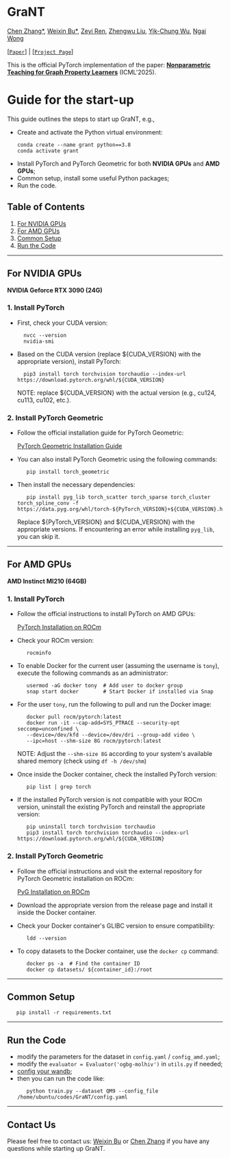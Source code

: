 # GraNT

[Chen Zhang*](https://chen2hang.github.io), [Weixin Bu*](https://brysonwx.github.io), [Zeyi Ren](https://zeyi0827.github.io/zeyi.github.io), [Zhengwu Liu](https://www.eee.hku.hk/people/zhengwu-liu), [Yik-Chung Wu](https://www.eee.hku.hk/~ycwu), [Ngai Wong](https://www.eee.hku.hk/~nwong)

[[`Paper`](https://chen2hang.github.io/_publications/nonparametric_teaching_for_graph_proerty_learners/ICML_2025_Paper.pdf)] | [[`Project Page`](https://chen2hang.github.io/_publications/nonparametric_teaching_for_graph_proerty_learners/grant.html)]

This is the official PyTorch implementation of the paper: **[Nonparametric Teaching for Graph Property Learners](https://chen2hang.github.io/_publications/nonparametric_teaching_for_graph_proerty_learners/ICML_2025_Paper.pdf)** (ICML'2025).

# Guide for the start-up

This guide outlines the steps to start up GraNT, e.g.,
- Create and activate the Python virtual environment:
  ```shell
  conda create --name grant python==3.8
  conda activate grant
  ```
- Install PyTorch and PyTorch Geometric for both **NVIDIA GPUs** and **AMD GPUs**;
- Common setup, install some useful Python packages;
- Run the code.

## Table of Contents
1. [For NVIDIA GPUs](#for-nvidia-gpus)
2. [For AMD GPUs](#for-amd-gpus)
3. [Common Setup](#common-setup)
4. [Run the Code](#run-the-code)

---

## For NVIDIA GPUs

**NVIDIA Geforce RTX 3090 (24G)**

### 1. Install PyTorch

- First, check your CUDA version:
  ```shell
    nvcc --version
    nvidia-smi
  ```
- Based on the CUDA version (replace ${CUDA_VERSION} with the appropriate version), install PyTorch:
  ```shell
    pip3 install torch torchvision torchaudio --index-url https://download.pytorch.org/whl/${CUDA_VERSION}
  ```
  NOTE: replace ${CUDA_VERSION} with the actual version (e.g., cu124, cu113, cu102, etc.).

### 2. Install PyTorch Geometric

- Follow the official installation guide for PyTorch Geometric:

  [PyTorch Geometric Installation Guide](https://pytorch-geometric.readthedocs.io/en/latest/install/installation.html)

- You can also install PyTorch Geometric using the following commands:
  ```shell
     pip install torch_geometric
  ```

- Then install the necessary dependencies:
  ```shell
     pip install pyg_lib torch_scatter torch_sparse torch_cluster torch_spline_conv -f https://data.pyg.org/whl/torch-${PyTorch_VERSION}+${CUDA_VERSION}.html
  ```
  Replace ${PyTorch_VERSION} and ${CUDA_VERSION} with the appropriate versions. If encountering an error while installing `pyg_lib`, you can skip it.

---

## For AMD GPUs

**AMD Instinct MI210 (64GB)**

### 1. Install PyTorch

- Follow the official instructions to install PyTorch on AMD GPUs:

  [PyTorch Installation on ROCm](https://rocm.docs.amd.com/projects/install-on-linux/en/develop/install/3rd-party/pytorch-install.html)

- Check your ROCm version:
  ```shell
     rocminfo
  ```

- To enable Docker for the current user (assuming the username is `tony`), execute the following commands as an administrator:
  ```shell
     usermod -aG docker tony  # Add user to docker group
     snap start docker        # Start Docker if installed via Snap
  ```

- For the user `tony`, run the following to pull and run the Docker image:
  ```shell
     docker pull rocm/pytorch:latest
     docker run -it --cap-add=SYS_PTRACE --security-opt seccomp=unconfined \
     --device=/dev/kfd --device=/dev/dri --group-add video \
     --ipc=host --shm-size 8G rocm/pytorch:latest
  ```
  NOTE: Adjust the `--shm-size 8G` according to your system's available shared memory (check using `df -h /dev/shm`)

- Once inside the Docker container, check the installed PyTorch version:
  ```shell
     pip list | grep torch
  ```
  
- If the installed PyTorch version is not compatible with your ROCm version, uninstall the existing PyTorch and reinstall the appropriate version:
  ```shell
     pip uninstall torch torchvision torchaudio
     pip3 install torch torchvision torchaudio --index-url https://download.pytorch.org/whl/${CUDA_VERSION}
  ```
  
### 2. Install PyTorch Geometric

- Follow the official instructions and visit the external repository for PyTorch Geometric installation on ROCm:

  [PyG Installation on ROCm](https://pytorch-geometric.readthedocs.io/en/latest/install/installation.html)

- Download the appropriate version from the release page and install it inside the Docker container.

- Check your Docker container's GLIBC version to ensure compatibility:
  ```shell
     ldd --version
  ```
  
- To copy datasets to the Docker container, use the `docker cp` command:
  ```shell
     docker ps -a  # Find the container ID
     docker cp datasets/ ${container_id}:/root
  ```

---

## Common Setup

```shell
   pip install -r requirements.txt
```

---

## Run the Code

- modify the parameters for the dataset in `config.yaml` / `config_amd.yaml`;
- modify the `evaluator = Evaluator('ogbg-molhiv')` in `utils.py` if needed;
- [config your wandb](https://docs.wandb.ai/tutorials);
- then you can run the code like:
  ```shell
     python train.py --dataset QM9 --config_file /home/ubuntu/codes/GraNT/config.yaml
  ```

---

## Contact Us
Please feel free to contact us: [Weixin Bu](bwxhhjy@gmail.com) or [Chen Zhang](u3567831@connect.hku.hk) if you have any questions while starting up GraNT.
